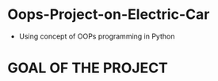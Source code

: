 # Oops-Project-on-Electric-Car

- Using concept of OOPs programming in Python

# GOAL OF THE PROJECT
